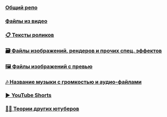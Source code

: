 ### [Общий репо](https://github.com/YouContent/YouContent)
### [Файлы из видео](https://github.com/YouContent/files)
### [📋 Тексты роликов](https://github.com/YouContent/text)
### [🗃 Файлы изображений, рендеров и прочих спец. эффектов](https://github.com/YouContent/render)
### [🖼 Файлы изображений с превью](https://github.com/YouContent/preview)
### [🎶 Название музыки с громкостью и аудио-файлами](https://github.com/YouContent/audio)
### [▶ YouTube Shorts](https://github.com/YouContent/shorts)
### [🕵️‍♂️ Теории других ютуберов](https://github.com/YouContent/theory)
